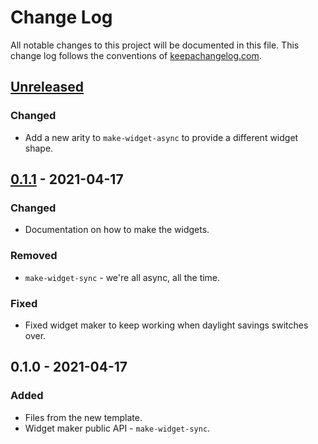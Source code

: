 # Change Log
All notable changes to this project will be documented in this file. This change log follows the conventions of [keepachangelog.com](http://keepachangelog.com/).

## [Unreleased]
### Changed
- Add a new arity to `make-widget-async` to provide a different widget shape.

## [0.1.1] - 2021-04-17
### Changed
- Documentation on how to make the widgets.

### Removed
- `make-widget-sync` - we're all async, all the time.

### Fixed
- Fixed widget maker to keep working when daylight savings switches over.

## 0.1.0 - 2021-04-17
### Added
- Files from the new template.
- Widget maker public API - `make-widget-sync`.

[Unreleased]: https://sourcehost.site/your-name/restful-pedestal/compare/0.1.1...HEAD
[0.1.1]: https://sourcehost.site/your-name/restful-pedestal/compare/0.1.0...0.1.1
